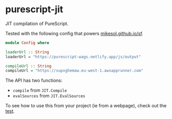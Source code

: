 # purescript-jit

JIT compilation of PureScript.

Tested with the following config that powers [mikesol.github.io/sf](https://mikesol.github.io/sf).

```purescript
module Config where

loaderUrl :: String
loaderUrl = "https://purescript-wags.netlify.app/js/output"

compileUrl :: String
compileUrl = "https://supvghemaw.eu-west-1.awsapprunner.com"
```

The API has two functions:

- `compile` from `JIT.Compile`
- `evalSources` from `JIT.EvalSources`

To see how to use this from your project (ie from a webpage), check out the [test](./test/Main.purs).